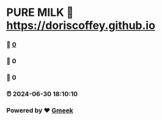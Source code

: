 # PURE MILK :link: https://doriscoffey.github.io 
### :page_facing_up: [0](https://doriscoffey.github.io/tag.html) 
### :speech_balloon: 0 
### :hibiscus: 0 
### :alarm_clock: 2024-06-30 18:10:10 
### Powered by :heart: [Gmeek](https://github.com/Meekdai/Gmeek)
